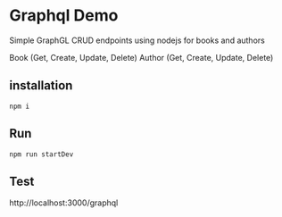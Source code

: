# Graphql Demo
Simple GraphGL CRUD endpoints using nodejs for books and authors

Book (Get, Create, Update, Delete)
Author (Get, Create, Update, Delete)
## installation
```
npm i
```
## Run
```
npm run startDev
```
## Test
http://localhost:3000/graphql
